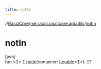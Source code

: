 ```yaml
---
title: notIn
---
```

//[RacciCore](../../index.html)/[me.racci.raccicore.api.utils](index.html)/[notIn](not-in.html)



# notIn



[jvm]\
fun &lt;[T](not-in.html)&gt; [T](not-in.html).[notIn](not-in.html)(container: [Iterable](https://kotlinlang.org/api/latest/jvm/stdlib/kotlin.collections/-iterable/index.html)&lt;[T](not-in.html)&gt;): [T](not-in.html)?




